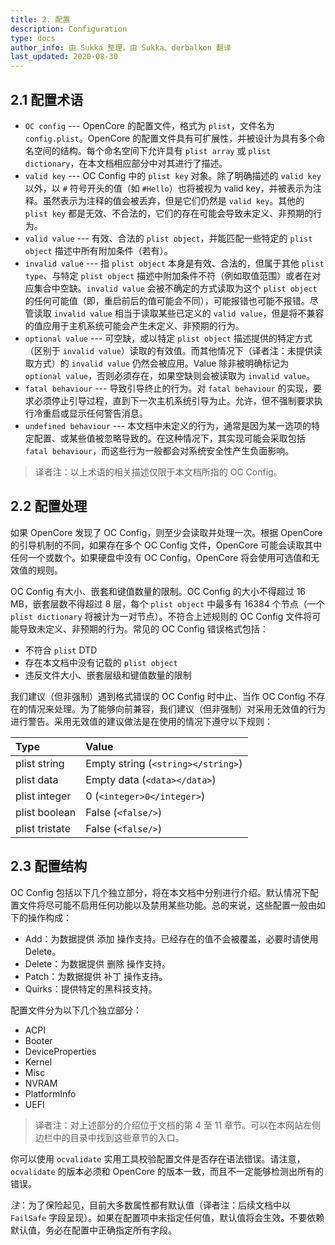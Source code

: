 ```yaml
---
title: 2. 配置
description: Configuration
type: docs
author_info: 由 Sukka 整理，由 Sukka、derbalkon 翻译
last_updated: 2020-08-30
---
```


## 2.1 配置术语

- `OC config` --- OpenCore 的配置文件，格式为 `plist`，文件名为 `config.plist`。OpenCore 的配置文件具有可扩展性，并被设计为具有多个命名空间的结构。每个命名空间下允许具有 `plist array` 或 `plist dictionary`，在本文档相应部分中对其进行了描述。
- `valid key` --- OC Config 中的 `plist key` 对象。除了明确描述的 `valid key` 以外，以 `#` 符号开头的值（如 `#Hello`）也将被视为 valid key，并被表示为注释。虽然表示为注释的值会被丢弃，但是它们仍然是 `valid key`。其他的 `plist key` 都是无效、不合法的，它们的存在可能会导致未定义、非预期的行为。
- `valid value` --- 有效、合法的 `plist object`，并能匹配一些特定的 `plist object` 描述中所有附加条件（若有）。
- `invalid value` --- 指 `plist object` 本身是有效、合法的，但属于其他 `plist type`、与特定 `plist object` 描述中附加条件不符（例如取值范围）或者在对应集合中空缺。`invalid value` 会被不确定的方式读取为这个 `plist object` 的任何可能值（即，重启前后的值可能会不同），可能报错也可能不报错。尽管读取 `invalid value` 相当于读取某些已定义的 `valid value`，但是将不兼容的值应用于主机系统可能会产生未定义、非预期的行为。
- `optional value` --- 可空缺，或以特定 `plist object` 描述提供的特定方式（区别于 `invalid value`）读取的有效值。而其他情况下（译者注：未提供读取方式）的 `invalid value` 仍然会被应用。Value 除非被明确标记为 `optional value`，否则必须存在，如果空缺则会被读取为 `invalid value`。
- `fatal behaviour` --- 导致引导终止的行为。对 `fatal behaviour` 的实现，要求必须停止引导过程，直到下一次主机系统引导为止。允许，但不强制要求执行冷重启或显示任何警告消息。
- `undefined behaviour` --- 本文档中未定义的行为，通常是因为某一选项的特定配置、或某些值被忽略导致的。在这种情况下，其实现可能会采取包括 `fatal behaviour`，而这些行为一般都会对系统安全性产生负面影响。

> 译者注：以上术语的相关描述仅限于本文档所指的 OC Config。

## 2.2 配置处理

如果 OpenCore 发现了 OC Config，则至少会读取并处理一次。根据 OpenCore 的引导机制的不同，如果存在多个 OC Config 文件，OpenCore 可能会读取其中任何一个或数个。如果硬盘中没有 OC Config，OpenCore 将会使用可选值和无效值的规则。

OC Config 有大小、嵌套和键值数量的限制。OC Config 的大小不得超过 16 MB，嵌套层数不得超过 8 层，每个 `plist object` 中最多有 16384 个节点（一个 `plist dictionary` 将被计为一对节点）。不符合上述规则的 OC Config 文件将可能导致未定义、非预期的行为。常见的 OC Config 错误格式包括：

- 不符合 `plist` DTD
- 存在本文档中没有记载的 `plist object`
- 违反文件大小、嵌套层级和键值数量的限制

我们建议（但非强制）遇到格式错误的 OC Config 时中止、当作 OC Config 不存在的情况来处理。为了能够向前兼容，我们建议（但非强制）对采用无效值的行为进行警告。采用无效值的建议做法是在使用的情况下遵守以下规则：

| **Type** | **Value** |
|:---|:---|
| plist string | Empty string (`<string></string>`) |
| plist data | Empty data (`<data></data>`) |
| plist integer | 0 (`<integer>0</integer>`) |
| plist boolean | False (`<false/>`) |
| plist tristate | False (`<false/>`) |

## 2.3 配置结构

OC Config 包括以下几个独立部分，将在本文档中分别进行介绍。默认情况下配置文件将尽可能不启用任何功能以及禁用某些功能。总的来说，这些配置一般由如下的操作构成：

- Add：为数据提供 添加 操作支持。已经存在的值不会被覆盖，必要时请使用 Delete。
- Delete：为数据提供 删除 操作支持。
- Patch：为数据提供 补丁 操作支持。
- Quirks：提供特定的黑科技支持。

配置文件分为以下几个独立部分：

- ACPI
- Booter
- DeviceProperties
- Kernel
- Misc
- NVRAM
- PlatformInfo
- UEFI

> 译者注：对上述部分的介绍位于文档的第 4 至 11 章节。可以在本网站左侧边栏中的目录中找到这些章节的入口。

你可以使用 `ocvalidate` 实用工具校验配置文件是否存在语法错误。请注意，`ocvalidate` 的版本必须和 OpenCore 的版本一致，而且不一定能够检测出所有的错误。

*注*：为了保险起见，目前大多数属性都有默认值（译者注：后续文档中以 `FailSafe` 字段呈现）。如果在配置项中未指定任何值，默认值将会生效。不要依赖默认值，务必在配置中正确指定所有字段。
